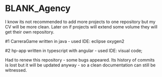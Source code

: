 # BLANK_Agency

I know its not recommended to add more projects to one repository but my CV will be more clean. Later on if projects will extend some volume they will get their own repository.


#1 CarreraGame written in java - used IDE: eclipse oxygen2

#2 hp-app written in typescript with angular - used IDE: visual code;




Had to renew this repository - some bugs appeared. Its history of commits is lost but it will be updated anyway - so a clean documentation can still be witnessed.
